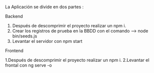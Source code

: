 # 
La Aplicación se divide en dos partes :

Backend 

1. Después de descomprimir el proyecto realizar un npm i. 
2. Crear los registros de prueba en la BBDD con el comando --> node bin/seeds.js
3. Levantar el servidor con npm start

Frontend 

1.Después de descomprimir el proyecto realizar un npm i. 
2.Levantar el frontal con ng serve -o 

